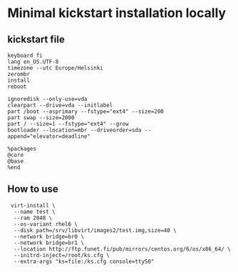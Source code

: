 # Minimal kickstart installation locally

## kickstart file

    keyboard fi
    lang en_US.UTF-8
    timezone --utc Europe/Helsinki
    zerombr
    install
    reboot

    ignoredisk --only-use=vda
    clearpart --drive=vda --initlabel
    part /boot --asprimary --fstype="ext4" --size=200
    part swap --size=2000
    part / --size=1 --fstype="ext4" --grow
    bootloader --location=mbr --driveorder=sda --append="elevator=deadline"
    
    %packages
    @core
    @base
    %end

## How to use
 
     virt-install \
      --name test \
      --ram 2048 \
      --os-variant rhel6 \
      --disk path=/srv/libvirt/images2/test.img,size=40 \
      --network bridge=br0 \
      --network bridge=br1 \
      --location http://ftp.funet.fi/pub/mirrors/centos.org/6/os/x86_64/ \
      --initrd-inject=/root/ks.cfg \
      --extra-args "ks=file:/ks.cfg console=ttyS0"
